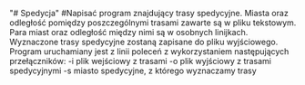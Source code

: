 "# Spedycja" 
#Napisać program znajdujący trasy spedycyjne. Miasta oraz odległość
pomiędzy poszczególnymi trasami zawarte są w pliku tekstowym. Para miast
oraz odległość między nimi są w osobnych linijkach. Wyznaczone trasy
spedycyjne zostaną zapisane do pliku wyjściowego. Program uruchamiany jest
z linii poleceń z wykorzystaniem następujących przełączników:
-i plik wejściowy z trasami
-o plik wyjściowy z trasami spedycyjnymi
-s miasto spedycyjne, z którego wyznaczamy trasy
